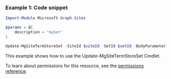 ### Example 1: Code snippet

```powershellImport-Module Microsoft.Graph.Sites

$params = @{
	description = "mySet"
}

Update-MgSiteTermStoreSet -SiteId $siteId -SetId $setId -BodyParameter $params
```
This example shows how to use the Update-MgSiteTermStoreSet Cmdlet.
To learn about permissions for this resource, see the [permissions reference](/graph/permissions-reference).

